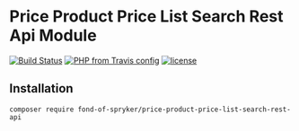 # Price Product Price List Search Rest Api  Module
[![Build Status](https://travis-ci.org/fond-of/spryker-price-product-price-list-search-rest-api.svg?branch=master)](https://travis-ci.org/fond-of/spryker-price-product-price-list-search-rest-api)
[![PHP from Travis config](https://img.shields.io/travis/php-v/symfony/symfony.svg)](https://php.net/)
[![license](https://img.shields.io/github/license/mashape/apistatus.svg)](https://packagist.org/packages/fond-of-spryker/price-product-price-list-search-rest-api)

## Installation

```
composer require fond-of-spryker/price-product-price-list-search-rest-api
```
